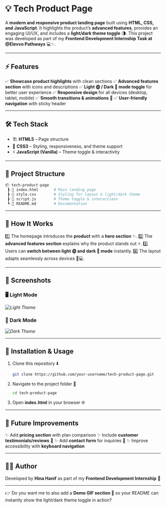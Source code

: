 # 💡 Tech Product Page

A **modern and responsive product landing page** built using **HTML, CSS, and JavaScript**.
It highlights the product’s **advanced features**, provides an engaging UI/UX, and includes a **light/dark theme toggle** 🌗.
This project was developed as part of my **Frontend Development Internship Task at @Elevvo Pathways** 💻✨.

---

## ⚡ Features

✅ **Showcase product highlights** with clean sections
✅ **Advanced features section** with icons and descriptions
✅ **Light 🌞 / Dark 🌙 mode toggle** for better user experience
✅ **Responsive design** for all devices (desktop, tablet, mobile)
✅ **Smooth transitions & animations** 🎨
✅ **User-friendly navigation** with sticky header

---

## 🛠️ Tech Stack

* 🏗️ **HTML5** – Page structure
* 🎨 **CSS3** – Styling, responsiveness, and theme support
* ⚡ **JavaScript (Vanilla)** – Theme toggle & interactivity

---

## 📂 Project Structure

```bash
📦 tech-product-page
 ┣ 📜 index.html       # Main landing page
 ┣ 📜 style.css        # Styling for layout & light/dark theme
 ┣ 📜 script.js        # Theme toggle & interactions
 ┗ 📜 README.md        # Documentation
```

---

## 🎥 How It Works

1️⃣ The homepage introduces the **product** with a **hero section** ✨.
2️⃣ The **advanced features section** explains why the product stands out ⚡.
3️⃣ Users can **switch between light 🌞 and dark 🌙 mode** instantly.
4️⃣ The layout adapts seamlessly across devices 📱💻.

---

## 📸 Screenshots

### 🖥️ Light Mode

*![Light Theme](lighttheme.png)*

### 🌙 Dark Mode

*![Dark Theme](darktheme.png)*

---

## 🔧 Installation & Usage

1. Clone this repository ⬇️

   ```bash
   git clone https://github.com/your-username/tech-product-page.git
   ```
2. Navigate to the project folder 📂

   ```bash
   cd tech-product-page
   ```
3. Open **index.html** in your browser 🌐

---

## 🚧 Future Improvements

✨ Add **pricing section** with plan comparison
✨ Include **customer testimonials/reviews** 💬
✨ Add **contact form** for inquiries 📩
✨ Improve accessibility with **keyboard navigation**

---

## 👨‍💻 Author

Developed by **Hina Hanif** as part of my **Frontend Development Internship** 💼

---

👉 Do you want me to also add a **Demo GIF section 🎥** so your README can instantly show the light/dark theme toggle in action?
